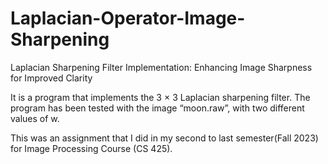# Laplacian-Operator-Image-Sharpening
Laplacian Sharpening Filter Implementation: Enhancing Image Sharpness for Improved Clarity

It is a program that implements the 3 × 3 Laplacian sharpening filter. The program has been tested with the image “moon.raw”, with two different values of w.

This was an assignment that I did in my second to last semester(Fall 2023) for Image Processing Course (CS 425).
